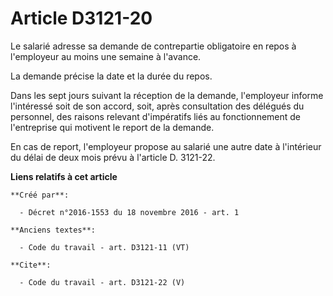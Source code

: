 # Article D3121-20

Le salarié adresse sa demande de contrepartie obligatoire en repos à l'employeur au moins une semaine à l'avance. 

La demande précise la date et la durée du repos. 

Dans les sept jours suivant la réception de la demande, l'employeur informe l'intéressé soit de son accord, soit, après
consultation des délégués du personnel, des raisons relevant d'impératifs liés au fonctionnement de l'entreprise qui motivent
le report de la demande. 

En cas de report, l'employeur propose au salarié une autre date à l'intérieur du délai de deux mois prévu à l'article D.
3121-22.

**Liens relatifs à cet article**

	**Créé par**:

	  - Décret n°2016-1553 du 18 novembre 2016 - art. 1

	**Anciens textes**:

	  - Code du travail - art. D3121-11 (VT)

	**Cite**:

	  - Code du travail - art. D3121-22 (V)
